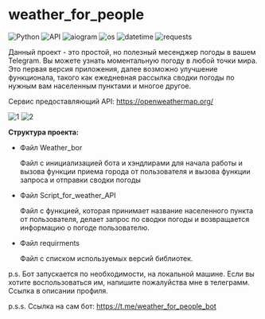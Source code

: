 # weather_for_people
![Python](https://img.shields.io/badge/Python-3.11.0-yellow) ![API](https://img.shields.io/badge/API-red) ![aiogram](https://img.shields.io/badge/aiogram-blue) ![os](https://img.shields.io/badge/os-blue)
![datetime](https://img.shields.io/badge/datetime-blue) ![requests](https://img.shields.io/badge/requests-blue) 

Данный проект - это простой, но полезный месенджер погоды в вашем Telegram. Вы можете узнать моментальную погоду в любой точки мира. Это первая версия приложения, далее возможно улучшение функционала, такого как ежедневная рассылка сводки погоды по нужным вам населенным пунктами и многое другое. 

Сервис предоставляющий API: https://openweathermap.org/

![1](https://user-images.githubusercontent.com/114734775/235520942-66cd6a1e-9101-4571-9bca-2ba6b17ba097.jpg) ![2](https://user-images.githubusercontent.com/114734775/235521029-2341f214-d56d-4427-83be-a8d99464a721.jpg)


**Структура проекта:**
    
* Файл Weather_bor

  Файл с инициализацией бота и хэндлирами для начала работы и вызова функции приема города от пользователя и вызова функции запроса и отправки сводки погоды 

* Файл Script_for_weather_API
  
  Файл с функцией, которая принимает название населенного пункта от пользователя, делает запрос по сводки погоды и возвращается информацию о погоде пользователю.
  
* Файл requirments

  Файл с списком используемых версий библиотек. 


p.s. Бот запускается по необходимости, на локальной машине. Если вы хотите воспользоваться им, напишите пожалуйства мне в телеграмм. Ссылка в описании профиля. 

p.s.s. Ссылка на сам бот: https://t.me/weather_for_people_bot
